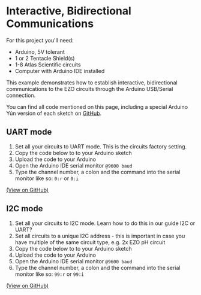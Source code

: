 # Interactive, Bidirectional Communications

For this project you'll need:
* Arduino, 5V tolerant
* 1 or 2 Tentacle Shield(s)
* 1-8 Atlas Scientific circuits
* Computer with Arduino IDE installed

This example demonstrates how to establish interactive, bidirectional communications to the EZO circuits through the Arduino USB/Serial connection.

You can find all code mentioned on this page, including a special Arduino Yún version of each sketch on [GitHub](https://github.com/whitebox-labs/tentacle-examples/tree/master/arduino/interactive).


## UART mode
1. Set all your circuits to UART mode. This is the circuits factory setting.
1. Copy the code below to to your Arduino sketch
1. Upload the code to your Arduino
1. Open the Arduino IDE serial monitor `@9600 baud`
1. Type the channel number, a colon and the command into the serial monitor like so:
`0:r` or `0:i`

[](https://raw.githubusercontent.com/whitebox-labs/tentacle-examples/master/arduino/interactive/uart_interactive/uart_interactive.ino ':include :type=code arduino')

[(View on GitHub)](https://github.com/whitebox-labs/tentacle-examples/blob/master/arduino/interactive/uart_interactive/uart_interactive.ino)

## I2C mode

1. Set all your circuits to I2C mode. Learn how to do this in our guide I2C or UART?
1. Set all circuits to a unique I2C address - this is important in case you have multiple of the same circuit type, e.g. 2x EZO pH circuit
1. Copy the code below to to your Arduino sketch
1. Upload the code to your Arduino
1. Open the Arduino IDE serial monitor `@9600 baud`
1. Type the channel number, a colon and the command into the serial monitor like so:
`99:r` or `99:i`

[](https://raw.githubusercontent.com/whitebox-labs/tentacle-examples/master/arduino/interactive/i2c_interactive/i2c_interactive.ino ':include :type=code arduino')

[(View on GitHub)](https://github.com/whitebox-labs/tentacle-examples/blob/master/arduino/interactive/i2c_interactive/i2c_interactive.ino)
